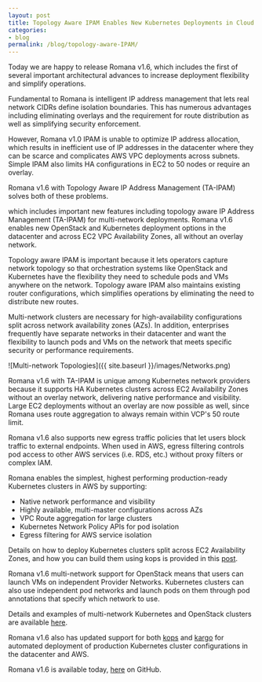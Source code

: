 ```yaml
---
layout: post
title: Topology Aware IPAM Enables New Kubernetes Deployments in Cloud and on Premises 
categories:
- blog
permalink: /blog/topology-aware-IPAM/
---
```


Today we are happy to release Romana v1.6, which includes the first of several important architectural advances to increase deployment flexibility and simplify operations. 

Fundamental to Romana is intelligent IP address management that lets real network CIDRs define isolation boundaries.  This has numerous advantages including eliminating overlays and the requirement for route distribution as well as simplifying security enforcement. 

However, Romana v1.0 IPAM is unable to optimize IP address allocation, which results in inefficient use of IP addresses in the datacenter where they can be scarce and complicates AWS VPC deployments across subnets. Simple IPAM also limits HA configurations in EC2 to 50 nodes or require an overlay.

Romana v1.6 with Topology Aware IP Address Management (TA-IPAM) solves both of these problems.

which includes important new features including topology aware IP Address Management (TA-IPAM) for multi-network deployments. Romana v1.6 enables new OpenStack and Kubernetes deployment options in the datacenter and across EC2 VPC Availability Zones, all without an overlay network.

Topology aware IPAM is important because it lets operators capture network topology so that orchestration systems like OpenStack and Kubernetes have the flexibility they need to schedule pods and VMs anywhere on the network. Topology aware IPAM also maintains existing router configurations, which simplifies operations by eliminating the need to distribute new routes. 

Multi-network clusters are necessary for high-availability configurations split across network availability zones (AZs). In addition, enterprises frequently have separate networks in their datacenter and want the flexibility to launch pods and VMs on the network that meets specific security or performance requirements.

![Multi-network Topologies]({{ site.baseurl }}/images/Networks.png)

Romana v1.6 with TA-IPAM is unique among Kubernetes network providers because it supports HA Kubernetes clusters across EC2 Availability Zones without an overlay network, delivering native performance and visibility. Large EC2 deployments without an overlay are now possible as well, since Romana uses route aggregation to always remain within VCP's 50 route limit. 

Romana v1.6 also supports new egress traffic policies that let users block traffic to external endpoints. When used in AWS, egress filtering controls pod access to other AWS services (i.e. RDS, etc.) without proxy filters or complex IAM. 

Romana enables the simplest, highest performing production-ready Kubernetes clusters in AWS by supporting:

* Native network performance and visibility
* Highly available, multi-master configurations across AZs
* VPC Route aggregation for large clusters 
* Kubernetes Network Policy APIs for pod isolation
* Egress filtering for AWS service isolation

Details on how to deploy Kubernetes clusters split across EC2 Availability Zones, and how you can build them using kops is provided in this [post](/blog/multi-zone-networks/). 

Romana v1.6 multi-network support for OpenStack means that users can launch VMs on independent Provider Networks. Kubernetes clusters can also use independent pod networks and launch pods on them through pod annotations that specify which network to use.

Details and examples of multi-network Kubernetes and OpenStack clusters are available [here](/blog/multi-network-deployments/).

Romana v1.6 also has updated support for both [kops](https://github.com/kubernetes/kops) and [kargo]( https://github.com/kubernetes-incubator/kargo) for automated deployment of production Kubernetes cluster configurations in the datacenter and AWS.

Romana v1.6 is available today, [here](https://github.com/romana/romana) on GitHub. 
